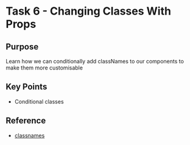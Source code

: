 # Task 6 - Changing Classes With Props

## Purpose

Learn how we can conditionally add classNames to our components to make them
more customisable

## Key Points

- Conditional classes

## Reference
* [classnames](https://github.com/JedWatson/classnames)
